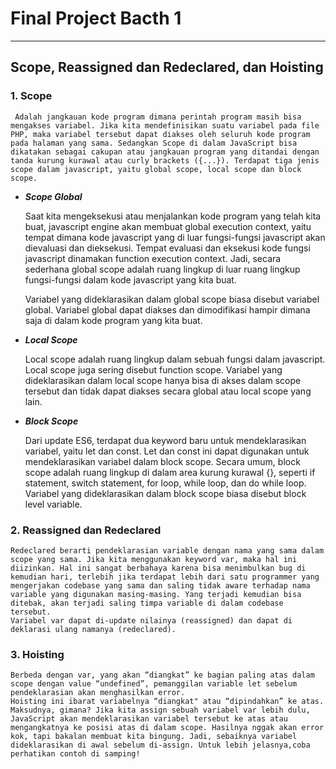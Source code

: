 # **Final Project Bacth 1**
---
## Scope, Reassigned dan Redeclared, dan Hoisting

### **1. Scope**
     Adalah jangkauan kode program dimana perintah program masih bisa mengakses variabel. Jika kita mendefinisikan suatu variabel pada file PHP, maka variabel tersebut dapat diakses oleh seluruh kode program pada halaman yang sama. Sedangkan Scope di dalam JavaScript bisa dikatakan sebagai cakupan atau jangkauan program yang ditandai dengan tanda kurung kurawal atau curly brackets ({...}). Terdapat tiga jenis scope dalam javascript, yaitu global scope, local scope dan block scope.
* ***Scope Global***

    Saat kita mengeksekusi atau menjalankan kode program yang telah kita buat, javascript engine akan membuat global execution context, yaitu tempat dimana kode javascript yang di luar fungsi-fungsi javascript akan dievaluasi dan dieksekusi. Tempat evaluasi dan eksekusi kode fungsi javascript dinamakan function execution context. Jadi, secara sederhana global scope adalah ruang lingkup di luar ruang lingkup fungsi-fungsi dalam kode javascript yang kita buat.
    
    Variabel yang dideklarasikan dalam global scope biasa disebut variabel global. Variabel global dapat diakses dan dimodifikasi hampir dimana saja di dalam kode program yang kita buat. 
* ***Local Scope***

    Local scope adalah ruang lingkup dalam sebuah fungsi dalam javascript. Local scope juga sering disebut function scope. Variabel yang dideklarasikan dalam local scope hanya bisa di akses dalam scope tersebut dan tidak dapat diakses secara global atau local scope yang lain.
* ***Block Scope***
    
    Dari update ES6, terdapat dua keyword baru untuk mendeklarasikan variabel, yaitu let dan const. Let dan const ini dapat digunakan untuk mendeklarasikan variabel dalam block scope. Secara umum, block scope adalah ruang lingkup di dalam area kurung kurawal {}, seperti if statement, switch statement, for loop, while loop, dan do while loop. Variabel yang dideklarasikan dalam block scope biasa disebut block level variable.

### **2. Reassigned dan Redeclared**
    Redeclared berarti pendeklarasian variable dengan nama yang sama dalam scope yang sama. Jika kita menggunakan keyword var, maka hal ini diizinkan. Hal ini sangat berbahaya karena bisa menimbulkan bug di kemudian hari, terlebih jika terdapat lebih dari satu programmer yang mengerjakan codebase yang sama dan saling tidak aware terhadap nama variable yang digunakan masing-masing. Yang terjadi kemudian bisa ditebak, akan terjadi saling timpa variable di dalam codebase tersebut.
    Variabel var dapat di-update nilainya (reassigned) dan dapat di deklarasi ulang namanya (redeclared). 

### **3. Hoisting**
    Berbeda dengan var, yang akan “diangkat” ke bagian paling atas dalam scope dengan value “undefined”, pemanggilan variable let sebelum pendeklarasian akan menghasilkan error.
    Hoisting ini ibarat variabelnya “diangkat" atau “dipindahkan” ke atas. Maksudnya, gimana? Jika kita assign sebuah variabel var lebih dulu, JavaScript akan mendeklarasikan variabel tersebut ke atas atau mengangkatnya ke posisi atas di dalam scope. Hasilnya nggak akan error kok, tapi bakalan membuat kita bingung. Jadi, sebaiknya variabel dideklarasikan di awal sebelum di-assign. Untuk lebih jelasnya,coba perhatikan contoh di samping!
